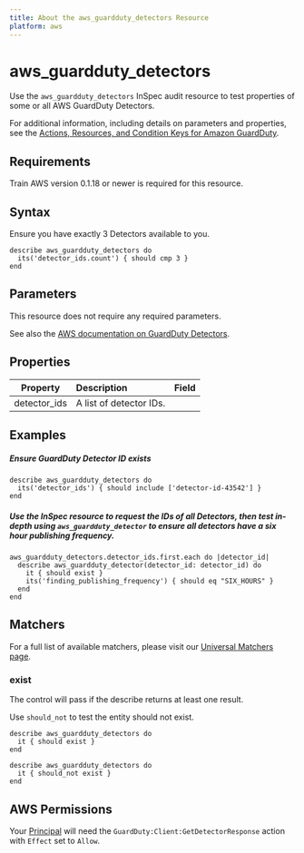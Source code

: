 ```yaml
---
title: About the aws_guardduty_detectors Resource
platform: aws
---
```




# aws\_guardduty\_detectors

Use the `aws_guardduty_detectors` InSpec audit resource to test properties of some or all AWS GuardDuty Detectors.

For additional information, including details on parameters and properties, see the [Actions, Resources, and Condition Keys for Amazon GuardDuty](https://docs.aws.amazon.com/guardduty/latest/APIReference/API_GetDetector.html).

## Requirements

Train AWS version 0.1.18 or newer is required for this resource.

## Syntax

 Ensure you have exactly 3 Detectors available to you.

    describe aws_guardduty_detectors do
      its('detector_ids.count') { should cmp 3 }
    end

## Parameters

This resource does not require any required parameters.

See also the [AWS documentation on GuardDuty Detectors](https://docs.aws.amazon.com/guardduty/latest/ug/what-is-guardduty.html).

## Properties

| Property | Description | Field |
| :---: | :--- | :---: |
|detector_ids             | A list of detector IDs. |

## Examples

##### Ensure GuardDuty Detector ID exists

    describe aws_guardduty_detectors do
      its('detector_ids') { should include ['detector-id-43542'] }
    end

##### Use the InSpec resource to request the IDs of all Detectors, then test in-depth using `aws_guardduty_detector` to ensure all detectors have a six hour publishing frequency.

    aws_guardduty_detectors.detector_ids.first.each do |detector_id|
      describe aws_guardduty_detector(detector_id: detector_id) do
        it { should exist }
        its('finding_publishing_frequency') { should eq "SIX_HOURS" }
      end
    end

## Matchers

For a full list of available matchers, please visit our [Universal Matchers page](https://www.inspec.io/docs/reference/matchers/).

### exist

The control will pass if the describe returns at least one result.

Use `should_not` to test the entity should not exist.

    describe aws_guardduty_detectors do
      it { should exist }
    end

    describe aws_guardduty_detectors do
      it { should_not exist }
    end

## AWS Permissions

Your [Principal](https://docs.aws.amazon.com/IAM/latest/UserGuide/intro-structure.html#intro-structure-principal) will need the `GuardDuty:Client:GetDetectorResponse` action with `Effect` set to `Allow`.
